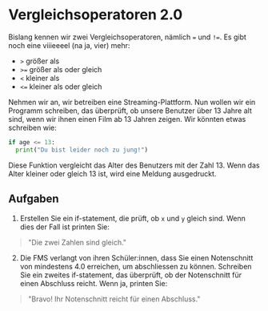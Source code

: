 Vergleichsoperatoren 2.0
===========

Bislang kennen wir zwei Vergleichsoperatoren, nämlich `=` und `!=`. Es gibt noch eine viiieeeel (na ja, vier) mehr:

- `>` größer als
- `>=` größer als oder gleich
- `<` kleiner als
- `<=` kleiner als oder gleich

Nehmen wir an, wir betreiben eine Streaming-Plattform. Nun wollen wir ein Programm schreiben, das überprüft, 
ob unsere Benutzer über 13 Jahre alt sind, wenn wir ihnen einen Film ab 13 Jahren zeigen. 
Wir könnten etwas schreiben wie:

````python
if age <= 13:
  print("Du bist leider noch zu jung!")
````

Diese Funktion vergleicht das Alter des Benutzers mit der Zahl 13. Wenn das Alter kleiner oder gleich 13 ist, 
wird eine Meldung ausgedruckt.

Aufgaben
----------
1. Erstellen Sie ein if-statement, die prüft, ob `x` und `y` gleich sind. Wenn dies der Fall ist printen Sie:

> "Die zwei Zahlen sind gleich."

2. Die FMS verlangt von ihren Schüler:innen, dass Sie einen Notenschnitt von
mindestens 4.0 erreichen, um abschliessen zu können. Schreiben Sie ein zweites if-statement,
   das überprüft, ob der Notenschnitt für einen Abschluss reicht. Wenn ja, printen Sie:
   
> "Bravo! Ihr Notenschnitt reicht für einen Abschluss."


